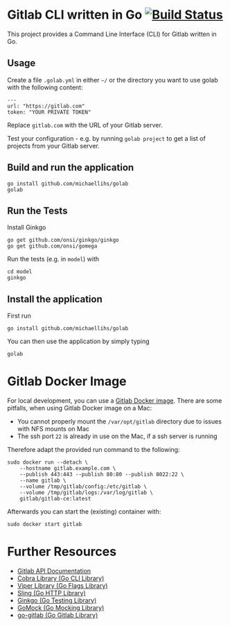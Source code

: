 Gitlab CLI written in Go [![Build Status](https://travis-ci.org/michaellihs/golab.svg?branch=master "Travis CI status")](https://travis-ci.org/michaellihs/golab)
======================== 

This project provides a Command Line Interface (CLI) for Gitlab written in Go.


Usage
-----

Create a file `.golab.yml` in either `~/` or the directory you want to use golab with the following content:

    ---
    url: "https://gitlab.com"
    token: "YOUR PRIVATE TOKEN"

Replace `gitlab.com` with the URL of your Gitlab server.

Test your configuration - e.g. by running `golab project` to get a list of projects from your Gitlab server.


Build and run the application
-----------------------------

    go install github.com/michaellihs/golab
    golab


Run the Tests
-------------

Install Ginkgo

    go get github.com/onsi/ginkgo/ginkgo
    go get github.com/onsi/gomega

Run the tests (e.g. in `model`) with

    cd model
    ginkgo


Install the application
-----------------------

First run

    go install github.com/michaellihs/golab

You can then use the application by simply typing

    golab
    

Gitlab Docker Image
===================

For local development, you can use a [Gitlab Docker image](https://docs.gitlab.com/omnibus/docker/README.html). There are some pitfalls, when using Gitlab Docker image on a Mac:

* You cannot properly mount the `/var/opt/gitlab` directory due to issues with NFS mounts on Mac
* The ssh port `22` is already in use on the Mac, if a ssh server is running

Therefore adapt the provided run command to the following:

    sudo docker run --detach \
        --hostname gitlab.example.com \
        --publish 443:443 --publish 80:80 --publish 8022:22 \
        --name gitlab \
        --volume /tmp/gitlab/config:/etc/gitlab \
        --volume /tmp/gitlab/logs:/var/log/gitlab \
        gitlab/gitlab-ce:latest

Afterwards you can start the (existing) container with:

    sudo docker start gitlab


Further Resources
=================

* [Gitlab API Documentation](https://docs.gitlab.com/ee/api/README.html)
* [Cobra Library (Go CLI Library)](https://github.com/spf13/cobra)
* [Viper Library (Go Flags Library)](https://github.com/spf13/viper)
* [Sling (Go HTTP Library)](https://github.com/dghubble/sling)
* [Ginkgo (Go Testing Library)](https://onsi.github.io/ginkgo/)
* [GoMock (Go Mocking Library)](https://github.com/golang/mock)
* [go-gitlab (Go Gitlab Library)](https://github.com/xanzy/go-gitlab)
